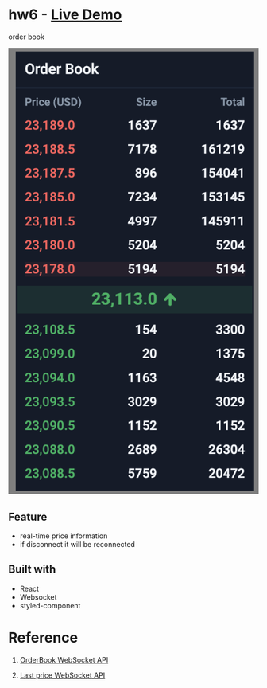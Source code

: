 # hw6 - [Live Demo](https://order-book-0.web.app/)

order book


![screenshot](./images/screenshot.png)

## Feature
- real-time price information
- if disconnect it will be reconnected

## Built with

- React
- Websocket
- styled-component

# Reference

1. [OrderBook WebSocket API](https://btsecom.github.io/docs/futures/en/#orderbook-incremental-updates)

2. [Last price WebSocket API](https://btsecom.github.io/docs/futures/en/#public-trade-fills)
